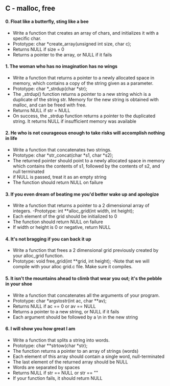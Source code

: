 ## C - malloc, free

#### 0. Float like a butterfly, sting like a bee
- Write a function that creates an array of chars, and initializes it with a specific char.
- Prototype: char *create_array(unsigned int size, char c);
- Returns NULL if size = 0
- Returns a pointer to the array, or NULL if it fails

#### 1. The woman who has no imagination has no wings
- Write a function that returns a pointer to a newly allocated space in memory, which contains a copy of the string given as a parameter.
- Prototype: char *_strdup(char *str);
- The _strdup() function returns a pointer to a new string which is a duplicate of the string str. Memory for the new string is obtained with malloc, and can be freed with free.
- Returns NULL if str = NULL
- On success, the _strdup function returns a pointer to the duplicated string. It returns NULL if insufficient memory was available

#### 2. He who is not courageous enough to take risks will accomplish nothing in life
- Write a function that concatenates two strings.
- Prototype: char *str_concat(char *s1, char *s2);
- The returned pointer should point to a newly allocated space in memory which contains the contents of s1, followed by the contents of s2, and null terminated
- if NULL is passed, treat it as an empty string
- The function should return NULL on failure

#### 3. If you even dream of beating me you'd better wake up and apologize
- Write a function that returns a pointer to a 2 dimensional array of integers.
-Prototype: int **alloc_grid(int width, int height);
- Each element of the grid should be initialized to 0
- The function should return NULL on failure
- If width or height is 0 or negative, return NULL

#### 4. It's not bragging if you can back it up
- Write a function that frees a 2 dimensional grid previously created by your alloc_grid function.
- Prototype: void free_grid(int **grid, int height);
-Note that we will compile with your alloc grid.c file. Make sure it compiles.

#### 5. It isn't the mountains ahead to climb that wear you out; it's the pebble in your shoe
- Write a function that concatenates all the arguments of your program.
- Prototype: char *argstostr(int ac, char **av);
- Returns NULL if ac == 0 or av == NULL
- Returns a pointer to a new string, or NULL if it fails
- Each argument should be followed by a \n in the new string

#### 6. I will show you how great I am
- Write a function that splits a string into words.
- Prototype: char **strtow(char *str);
- The function returns a pointer to an array of strings (words)
- Each element of this array should contain a single word, null-terminated
- The last element of the returned array should be NULL
- Words are separated by spaces
- Returns NULL if str == NULL or str == ""
- If your function fails, it should return NULL

